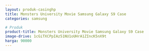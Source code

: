 ```yaml
---
layout: produk-casinghp
title: Monsters University Movie Samsung Galaxy S9 Case
categories: samsung

# Produk
product-title: Monsters University Movie Samsung Galaxy S9 Case
image-drive: 1cGiTXCPpIAz51NU1oUHrA1ZIncK5nX9t
harga: 90000
---
```

